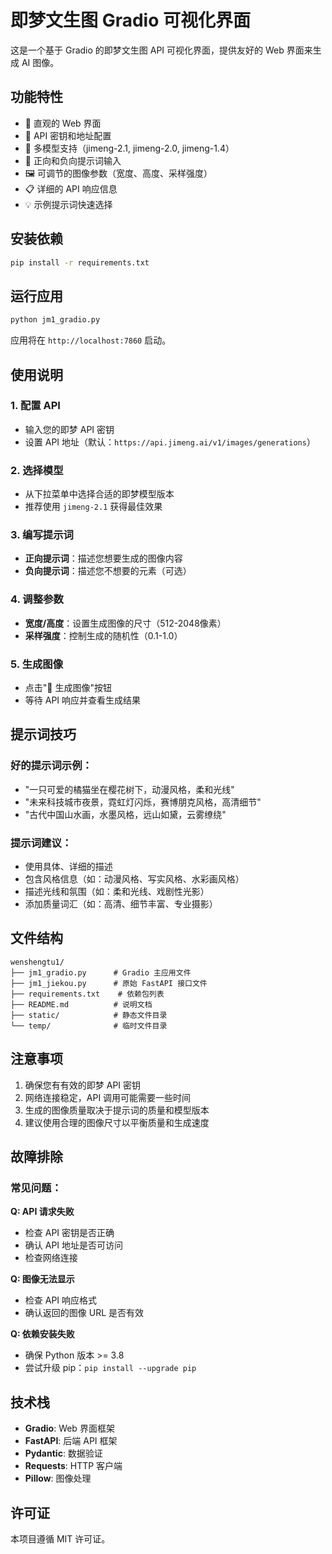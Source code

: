 # 即梦文生图 Gradio 可视化界面

这是一个基于 Gradio 的即梦文生图 API 可视化界面，提供友好的 Web 界面来生成 AI 图像。

## 功能特性

- 🎨 直观的 Web 界面
- 🔑 API 密钥和地址配置
- 🤖 多模型支持（jimeng-2.1, jimeng-2.0, jimeng-1.4）
- 💭 正向和负向提示词输入
- 🖼️ 可调节的图像参数（宽度、高度、采样强度）
- 📋 详细的 API 响应信息
- 💡 示例提示词快速选择

## 安装依赖

```bash
pip install -r requirements.txt
```

## 运行应用

```bash
python jm1_gradio.py
```

应用将在 `http://localhost:7860` 启动。

## 使用说明

### 1. 配置 API
- 输入您的即梦 API 密钥
- 设置 API 地址（默认：`https://api.jimeng.ai/v1/images/generations`）

### 2. 选择模型
- 从下拉菜单中选择合适的即梦模型版本
- 推荐使用 `jimeng-2.1` 获得最佳效果

### 3. 编写提示词
- **正向提示词**：描述您想要生成的图像内容
- **负向提示词**：描述您不想要的元素（可选）

### 4. 调整参数
- **宽度/高度**：设置生成图像的尺寸（512-2048像素）
- **采样强度**：控制生成的随机性（0.1-1.0）

### 5. 生成图像
- 点击"🎨 生成图像"按钮
- 等待 API 响应并查看生成结果

## 提示词技巧

### 好的提示词示例：
- "一只可爱的橘猫坐在樱花树下，动漫风格，柔和光线"
- "未来科技城市夜景，霓虹灯闪烁，赛博朋克风格，高清细节"
- "古代中国山水画，水墨风格，远山如黛，云雾缭绕"

### 提示词建议：
- 使用具体、详细的描述
- 包含风格信息（如：动漫风格、写实风格、水彩画风格）
- 描述光线和氛围（如：柔和光线、戏剧性光影）
- 添加质量词汇（如：高清、细节丰富、专业摄影）

## 文件结构

```
wenshengtu1/
├── jm1_gradio.py      # Gradio 主应用文件
├── jm1_jiekou.py      # 原始 FastAPI 接口文件
├── requirements.txt    # 依赖包列表
├── README.md          # 说明文档
├── static/            # 静态文件目录
└── temp/              # 临时文件目录
```

## 注意事项

1. 确保您有有效的即梦 API 密钥
2. 网络连接稳定，API 调用可能需要一些时间
3. 生成的图像质量取决于提示词的质量和模型版本
4. 建议使用合理的图像尺寸以平衡质量和生成速度

## 故障排除

### 常见问题：

**Q: API 请求失败**
- 检查 API 密钥是否正确
- 确认 API 地址是否可访问
- 检查网络连接

**Q: 图像无法显示**
- 检查 API 响应格式
- 确认返回的图像 URL 是否有效

**Q: 依赖安装失败**
- 确保 Python 版本 >= 3.8
- 尝试升级 pip：`pip install --upgrade pip`

## 技术栈

- **Gradio**: Web 界面框架
- **FastAPI**: 后端 API 框架
- **Pydantic**: 数据验证
- **Requests**: HTTP 客户端
- **Pillow**: 图像处理

## 许可证

本项目遵循 MIT 许可证。
